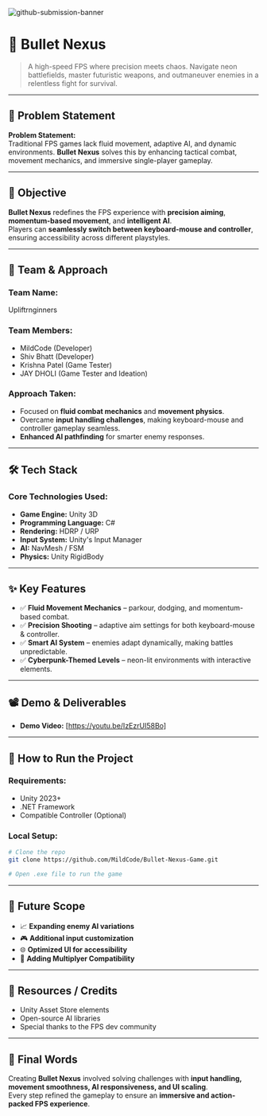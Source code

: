 ![github-submission-banner](https://github.com/user-attachments/assets/a1493b84-e4e2-456e-a791-ce35ee2bcf2f)

# 🚀 Bullet Nexus

> A high-speed FPS where precision meets chaos. Navigate neon battlefields, master futuristic weapons, and outmaneuver enemies in a relentless fight for survival.

---

## 📌 Problem Statement

**Problem Statement:**  
Traditional FPS games lack fluid movement, adaptive AI, and dynamic environments. **Bullet Nexus** solves this by enhancing tactical combat, movement mechanics, and immersive single-player gameplay.

---

## 🎯 Objective

**Bullet Nexus** redefines the FPS experience with **precision aiming**, **momentum-based movement**, and **intelligent AI**.  
Players can **seamlessly switch between keyboard-mouse and controller**, ensuring accessibility across different playstyles.

---

## 🧠 Team & Approach

### **Team Name:**  
Upliftrnginners

### **Team Members:**  
- MildCode (Developer)  
- Shiv Bhatt (Developer)  
- Krishna Patel (Game Tester)  
- JAY DHOLI (Game Tester and Ideation)

### **Approach Taken:**  
- Focused on **fluid combat mechanics** and **movement physics**.  
- Overcame **input handling challenges**, making keyboard-mouse and controller gameplay seamless.  
- **Enhanced AI pathfinding** for smarter enemy responses.  

---

## 🛠️ Tech Stack

### **Core Technologies Used:**
- **Game Engine:** Unity 3D  
- **Programming Language:** C#  
- **Rendering:** HDRP / URP  
- **Input System:** Unity's Input Manager  
- **AI:** NavMesh / FSM  
- **Physics:** Unity RigidBody  

---

## ✨ Key Features

- ✅ **Fluid Movement Mechanics** – parkour, dodging, and momentum-based combat.  
- ✅ **Precision Shooting** – adaptive aim settings for both keyboard-mouse & controller.  
- ✅ **Smart AI System** – enemies adapt dynamically, making battles unpredictable.  
- ✅ **Cyberpunk-Themed Levels** – neon-lit environments with interactive elements.  

---

## 📽️ Demo & Deliverables

- **Demo Video:** [https://youtu.be/IzEzrUI58Bo]   

---

## 🧪 How to Run the Project

### **Requirements:**
- Unity 2023+  
- .NET Framework  
- Compatible Controller (Optional)  

### **Local Setup:**
```bash
# Clone the repo
git clone https://github.com/MildCode/Bullet-Nexus-Game.git

# Open .exe file to run the game
```

---

## 🧬 Future Scope

- 📈 **Expanding enemy AI variations**  
- 🎮 **Additional input customization**  
- 🌐 **Optimized UI for accessibility**
- 🛜 **Adding Multiplyer Compatibility**  

---

## 📎 Resources / Credits

- Unity Asset Store elements  
- Open-source AI libraries  
- Special thanks to the FPS dev community  

---

## 🏁 Final Words

Creating **Bullet Nexus** involved solving challenges with **input handling, movement smoothness, AI responsiveness, and UI scaling**.  
Every step refined the gameplay to ensure an **immersive and action-packed FPS experience**.

